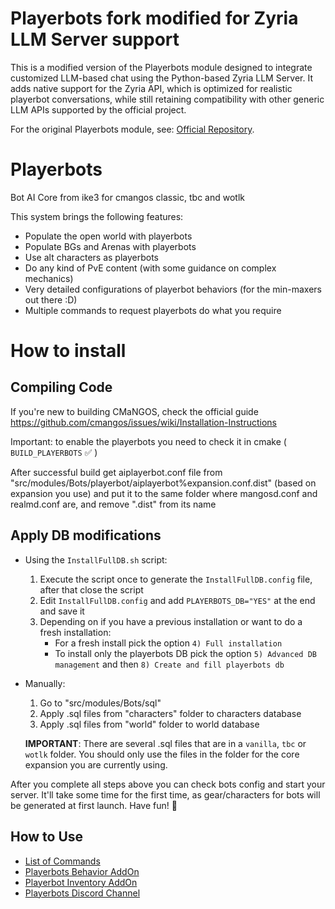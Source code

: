 # Playerbots fork modified for Zyria LLM Server support
This is a modified version of the Playerbots module designed to integrate customized LLM-based chat using the Python-based Zyria LLM Server.
It adds native support for the Zyria API, which is optimized for realistic playerbot conversations, while still retaining compatibility with other generic LLM APIs supported by the official project.

For the original Playerbots module, see: [Official Repository](https://github.com/cmangos/playerbots).

# Playerbots
Bot AI Core from ike3 for cmangos classic, tbc and wotlk

This system brings the following features:
- Populate the open world with playerbots
- Populate BGs and Arenas with playerbots
- Use alt characters as playerbots
- Do any kind of PvE content (with some guidance on complex mechanics)
- Very detailed configurations of playerbot behaviors (for the min-maxers out there :D)
- Multiple commands to request playerbots do what you require

# How to install
## Compiling Code
If you're new to building CMaNGOS, check the official guide
https://github.com/cmangos/issues/wiki/Installation-Instructions

Important: to enable the playerbots you need to check it in cmake ( `BUILD_PLAYERBOTS` ✅ )

After successful build get aiplayerbot.conf file from "src/modules/Bots/playerbot/aiplayerbot%expansion.conf.dist" (based on expansion you use) and put it to the same folder where mangosd.conf and realmd.conf are, and remove ".dist" from its name

## Apply DB modifications
- Using the `InstallFullDB.sh` script:
  1. Execute the script once to generate the `InstallFullDB.config` file, after that close the script
  2. Edit `InstallFullDB.config` and add `PLAYERBOTS_DB="YES"` at the end and save it
  3. Depending on if you have a previous installation or want to do a fresh installation:
     - For a fresh install pick the option `4) Full installation`
     - To install only the playerbots DB pick the option `5) Advanced DB management` and then `8) Create and fill playerbots db`

- Manually:
  1.  Go to "src/modules/Bots/sql"
  2.  Apply .sql files from "characters" folder to characters database
  3.  Apply .sql files from "world" folder to world database
  
  **IMPORTANT**: There are several .sql files that are in a `vanilla`, `tbc` or `wotlk` folder. You should only use the files in the folder for the core expansion you are currently using.

After you complete all steps above you can check bots config and start your server. It'll take some time for the first time, as gear/characters for bots will be generated at first launch. Have fun! 🥳

## How to Use
- [List of Commands](https://docs.google.com/document/d/1xIdu5l5lAKLSKhqZ2Hb6vaU8qJgbbLwCw4MxmhCW_gI/edit#heading=h.vsmxe9r82yc7)
- [Playerbots Behavior AddOn](https://github.com/celguar/mangosbot-addon)
- [Playerbot Inventory AddOn](https://github.com/davidonete/mangosbot-EngBags)
- [Playerbots Discord Channel](https://discord.gg/vmjZUnPUdr)
